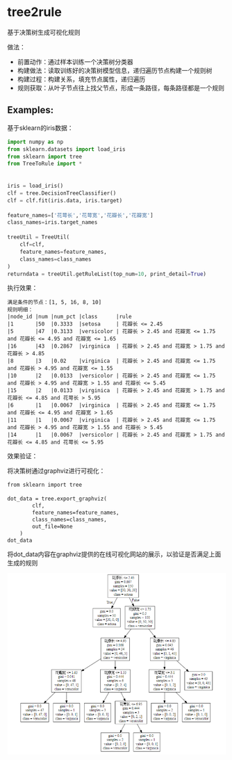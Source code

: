 # tree2rule
基于决策树生成可视化规则



做法：

- 前置动作：通过样本训练一个决策树分类器
- 构建做法：读取训练好的决策树模型信息，递归遍历节点构建一个规则树
- 构建过程：构建关系，填充节点属性，递归遍历
- 规则获取：从叶子节点往上找父节点，形成一条路径，每条路径都是一个规则



## Examples:

基于sklearn的iris数据：

```python
import numpy as np
from sklearn.datasets import load_iris
from sklearn import tree
from TreeToRule import *


iris = load_iris()
clf = tree.DecisionTreeClassifier()
clf = clf.fit(iris.data, iris.target)

feature_names=['花萼长','花萼宽','花瓣长','花瓣宽']
class_names=iris.target_names

treeUtil = TreeUtil(
	clf=clf,
	feature_names=feature_names,
	class_names=class_names
)
returndata = treeUtil.getRuleList(top_num=10, print_detail=True)
```



执行效果：

```
满足条件的节点：[1, 5, 16, 8, 10]
规则明细：
|node_id |num |num_pct |class      |rule                                                                       
|1       |50  |0.3333  |setosa     | 花瓣长 <= 2.45                                                               
|5       |47  |0.3133  |versicolor | 花瓣长 > 2.45 and 花瓣宽 <= 1.75 and 花瓣长 <= 4.95 and 花瓣宽 <= 1.65                
|16      |43  |0.2867  |virginica  | 花瓣长 > 2.45 and 花瓣宽 > 1.75 and 花瓣长 > 4.85                                  
|8       |3   |0.02    |virginica  | 花瓣长 > 2.45 and 花瓣宽 <= 1.75 and 花瓣长 > 4.95 and 花瓣宽 <= 1.55                 
|10      |2   |0.0133  |versicolor | 花瓣长 > 2.45 and 花瓣宽 <= 1.75 and 花瓣长 > 4.95 and 花瓣宽 > 1.55 and 花瓣长 <= 5.45  
|15      |2   |0.0133  |virginica  | 花瓣长 > 2.45 and 花瓣宽 > 1.75 and 花瓣长 <= 4.85 and 花萼长 > 5.95                  
|6       |1   |0.0067  |virginica  | 花瓣长 > 2.45 and 花瓣宽 <= 1.75 and 花瓣长 <= 4.95 and 花瓣宽 > 1.65                 
|11      |1   |0.0067  |virginica  | 花瓣长 > 2.45 and 花瓣宽 <= 1.75 and 花瓣长 > 4.95 and 花瓣宽 > 1.55 and 花瓣长 > 5.45   
|14      |1   |0.0067  |versicolor | 花瓣长 > 2.45 and 花瓣宽 > 1.75 and 花瓣长 <= 4.85 and 花萼长 <= 5.95  
```



效果验证：

将决策树通过graphviz进行可视化：

```
from sklearn import tree

dot_data = tree.export_graphviz(
        clf, 
        feature_names=feature_names,
        class_names=class_names,
        out_file=None
    )
dot_data
```



将dot_data内容在graphviz提供的在线可视化网站的展示，以验证是否满足上面生成的规则

![](tree_visual.png)

